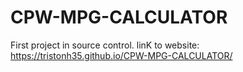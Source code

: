 # CPW-MPG-CALCULATOR
First project in source control.
linK to website: https://tristonh35.github.io/CPW-MPG-CALCULATOR/
